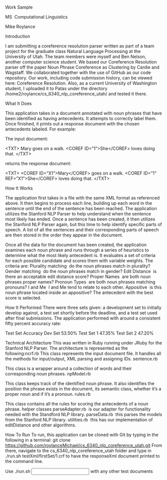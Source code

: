Work Sample

MS ­ Computational Linguistics

Mike Roylance

Introduction

I am submitting a coreference resolution parser written as part of a team project for the
graduate class Natural Language Processing at the University of Utah. The team members were
myself and Ben Nelson, another computer science student. We based our Coreference
Resolution parser off the paper Noun Phrase Coreference as Clustering by Cardie and
Wagstaff. We collaborated together with the use of GitHub as our code repository. Our work,
including code submission history, can be viewed here: Coreference Resolution. Also, as a
current University of Washington student, I uploaded it to Patas under the directory
/home2/roylance/cs_6340_nlp_coreference_utah/ and tested it there.

What It Does

This application takes in a document annotated with noun phrases that have been
identified as having antecedents. It attempts to correctly label them. Once finished, it prints out a
response document with the chosen antecedents labeled. For example:

The input document:

&lt;TXT&gt;
Mary goes on a walk.
&lt;COREF ID=”1”&gt;She&lt;/COREF&gt; loves doing that.
&lt;/TXT&gt;

returns the response document:

&lt;TXT&gt;
&lt;COREF ID=”X1”&gt;Mary&lt;/COREF&gt; goes on a walk.
&lt;COREF ID=”1” REF=”X1”&gt;She&lt;/COREF&gt; loves doing that.
&lt;/TXT&gt;

How It Works

The application first takes in a file with the same XML format as referenced above. It then
begins to process each line, building up each word in the sentence until the end of the sentence
has been reached. The application utilizes the Stanford NLP Parser to help understand when the
sentence most likely has ended. Once a sentence has been created, it then utilizes the Stanford
NLP Parser again, but this time to help identify specific parts of speech. A list of all the
sentences and their corresponding parts of speech are then stored in the order they appear in
the document.

Once all the data for the document has been created, the application examines each
noun phrase and runs through a series of heuristics to determine what the most likely antecedent is. It evaluates a set of criteria for each possible candidate and scores them with
variable weights. The criteria are:
Plurality matching ­ do the noun phrases match in plurality?
Gender matching ­ do the noun phrases match in gender?
Edit Distance ­ is there an acceptable edit distance score?
Proper Names ­ are both noun phrases proper names?
Pronoun Types ­ are both noun phrases matching pronouns?
I and Me ­ I and Me tend to relate to each other.
Appositive ­ is this noun phrase located inside an appositive?
The antecedent with the best score is selected.

How It Performed
There were three sets given: a development set to initially develop against, a test set
shortly before the deadline, and a test set used after final submissions. The application
performed with around a consistent fifty percent accuracy rate:

Test Set Accuracy
Dev Set 53.50%
Test Set 1 47.35%
Test Set 2 47.20%

Technical Architecture
This was written in Ruby running under JRuby for the Stanford NLP Parser. The
architecture is represented as the following:ncrf.rb
This class represents the input document file. It handles all the methods for input/output,
XML parsing and assigning IDs.
sentence.rb

This class is a wrapper around a collection of words and their corresponding noun
phrases.
npModel.rb

This class keeps track of the identified noun phrase. It also identifies the position the
phrase exists in the document, its semantic class, whether it’s a proper noun and if it’s a
pronoun.
rules.rb

This class contains all the rules for scoring the antecedents of a noun phrase.
helper classes
parseAdapter.rb ­ is our adapter for functionality needed with the Standford NLP library.
parseData.rb ­ this parses the models from the Stanford NLP library.
utilities.rb ­ this has our implementation of editDistance and other algorithms.

How To Run
To run, this application can be cloned with Git by typing in the following in a terminal:
git clone https://github.com/roylanceMichael/cs_6340_nlp_coreference_utah.git
From there, navigate to the cs_6340_nlp_coreference_utah folder and type in
./run.sh testXml/firstSet/1.crf
to have the responseXml document printed to the command line.

Use ./run.sh <input document file path> with any other test documents
